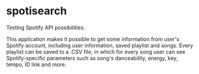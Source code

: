 # spotisearch
Testing Spotify API possibilities.

This application makes it possible to get some information from user's Spotify account, including user information, saved playlist and songs. 
Every playlist can be saved to a .CSV file, in which for every song user can see Spotify-specific parameters such as song's danceability, energy, key, tempo, ID link and more.
